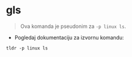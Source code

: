 # gls

> Ova komanda je pseudonim za `-p linux ls`.

- Pogledaj dokumentaciju za izvornu komandu:

`tldr -p linux ls`
